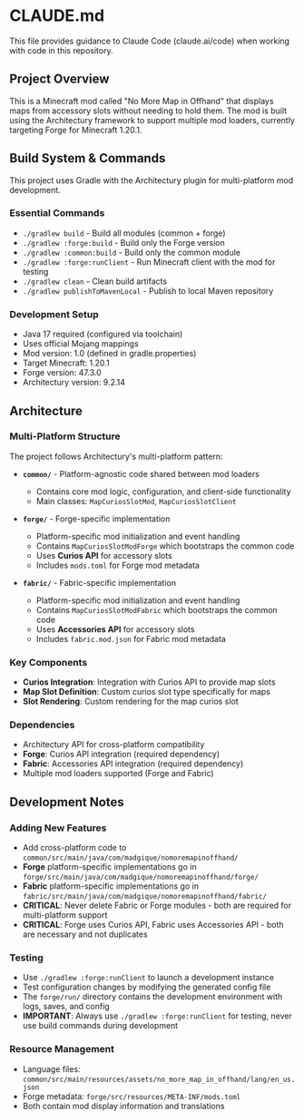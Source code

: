 # CLAUDE.md

This file provides guidance to Claude Code (claude.ai/code) when working with code in this repository.

## Project Overview

This is a Minecraft mod called "No More Map in Offhand" that displays maps from accessory slots without needing to hold them. The mod is built using the Architectury framework to support multiple mod loaders, currently targeting Forge for Minecraft 1.20.1.

## Build System & Commands

This project uses Gradle with the Architectury plugin for multi-platform mod development.

### Essential Commands
- `./gradlew build` - Build all modules (common + forge)
- `./gradlew :forge:build` - Build only the Forge version
- `./gradlew :common:build` - Build only the common module
- `./gradlew :forge:runClient` - Run Minecraft client with the mod for testing
- `./gradlew clean` - Clean build artifacts
- `./gradlew publishToMavenLocal` - Publish to local Maven repository

### Development Setup
- Java 17 required (configured via toolchain)
- Uses official Mojang mappings
- Mod version: 1.0 (defined in gradle.properties)
- Target Minecraft: 1.20.1
- Forge version: 47.3.0
- Architectury version: 9.2.14

## Architecture

### Multi-Platform Structure
The project follows Architectury's multi-platform pattern:

- **`common/`** - Platform-agnostic code shared between mod loaders
  - Contains core mod logic, configuration, and client-side functionality
  - Main classes: `MapCuriosSlotMod`, `MapCuriosSlotClient`
  
- **`forge/`** - Forge-specific implementation
  - Platform-specific mod initialization and event handling
  - Contains `MapCuriosSlotModForge` which bootstraps the common code
  - Uses **Curios API** for accessory slots
  - Includes `mods.toml` for Forge mod metadata

- **`fabric/`** - Fabric-specific implementation
  - Platform-specific mod initialization and event handling
  - Contains `MapCuriosSlotModFabric` which bootstraps the common code  
  - Uses **Accessories API** for accessory slots
  - Includes `fabric.mod.json` for Fabric mod metadata

### Key Components
- **Curios Integration**: Integration with Curios API to provide map slots
- **Map Slot Definition**: Custom curios slot type specifically for maps
- **Slot Rendering**: Custom rendering for the map curios slot

### Dependencies
- Architectury API for cross-platform compatibility
- **Forge**: Curios API integration (required dependency)
- **Fabric**: Accessories API integration (required dependency)
- Multiple mod loaders supported (Forge and Fabric)

## Development Notes

### Adding New Features
- Add cross-platform code to `common/src/main/java/com/madgique/nomoremapinoffhand/`
- **Forge** platform-specific implementations go in `forge/src/main/java/com/madgique/nomoremapinoffhand/forge/`
- **Fabric** platform-specific implementations go in `fabric/src/main/java/com/madgique/nomoremapinoffhand/fabric/`
- **CRITICAL**: Never delete Fabric or Forge modules - both are required for multi-platform support
- **CRITICAL**: Forge uses Curios API, Fabric uses Accessories API - both are necessary and not duplicates

### Testing
- Use `./gradlew :forge:runClient` to launch a development instance
- Test configuration changes by modifying the generated config file
- The `forge/run/` directory contains the development environment with logs, saves, and config
- **IMPORTANT**: Always use `./gradlew :forge:runClient` for testing, never use build commands during development

### Resource Management
- Language files: `common/src/main/resources/assets/no_more_map_in_offhand/lang/en_us.json`
- Forge metadata: `forge/src/resources/META-INF/mods.toml`
- Both contain mod display information and translations